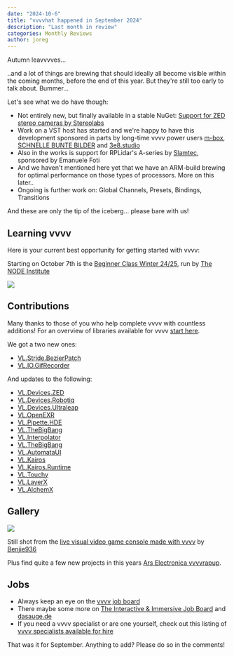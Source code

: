 ```yaml
---
date: "2024-10-6"
title: "vvvvhat happened in September 2024"
description: "Last month in review"
categories: Monthly Reviews
author: joreg
---
```


Autumn leavvvves...

..and a lot of things are brewing that should ideally all become visible within the coming months, before the end of this year. But they're still too early to talk about. Bummer...

Let's see what we do have though:
- Not entirely new, but finally available in a stable NuGet: [Support for ZED stereo cameras by Stereolabs](https://visualprogramming.net/blog/2024/introducing-support-for-zed-stereo-cameras-by-stereolabs/)
- Work on a VST host has started and we're happy to have this development sponsored in parts by long-time vvvv power users [m-box](https://www.m-box.de/), [SCHNELLE BUNTE BILDER](https://schnellebuntebilder.de/) and [3e8.studio](http://3e8.studio/)
- Also in the works is support for RPLidar's A-series by [Slamtec](https://www.slamtec.com/), sponsored by Emanuele Foti
- And we haven't mentioned here yet that we have an ARM-build brewing for optimal performance on those types of processors. More on this later..
- Ongoing is further work on: Global Channels, Presets, Bindings, Transitions

And these are only the tip of the iceberg... please bare with us!

## Learning vvvv

Here is your current best opportunity for getting started with vvvv:

Starting on October 7th is the [Beginner Class Winter 24/25](https://thenodeinstitute.org/courses/ws24-5-vvvv-beginners-class/), run by [The NODE Institute](https://thenodeinstitute.org/) 

![](WS24_VVVV_Beginner.jpg)

## Contributions
Many thanks to those of you who help complete vvvv with countless additions! For an overview of libraries available for vvvv [start here](https://thegraybook.vvvv.org/reference/libraries/overview.html).

We got a two new ones:
- [VL.Stride.BezierPatch](https://www.nuget.org/packages/VL.Stride.BezierPatch)
- [VL.IO.GifRecorder](https://www.nuget.org/packages/VL.IO.GifRecorder)

And updates to the following:
- [VL.Devices.ZED](https://www.nuget.org/packages/VL.Devices.ZED)
- [VL.Devices.Robotiq](https://www.nuget.org/packages/VL.Devices.Robotiq)
- [VL.Devices.Ultraleap](https://www.nuget.org/packages/VL.Devices.Ultraleap)
- [VL.OpenEXR](https://www.nuget.org/packages/VL.OpenEXR)
- [VL.Pipette.HDE](https://www.nuget.org/packages/VL.Pipette.HDE)
- [VL.TheBigBang](https://www.nuget.org/packages/VL.TheBigBang)
- [VL.Interpolator](https://www.nuget.org/packages/VL.Interpolator)
- [VL.TheBigBang](https://www.nuget.org/packages/VL.TheBigBang)
- [VL.AutomataUI](https://www.nuget.org/packages/VL.AutomataUI)
- [VL.Kairos](https://www.nuget.org/packages/VL.Kairos)
- [VL.Kairos.Runtime](https://www.nuget.org/packages/VL.Kairos.Runtime)
- [VL.Touchy](https://www.nuget.org/packages/VL.Touchy)
- [VL.LayerX](https://www.nuget.org/packages/VL.LayerX)
- [VL.AlchemX](https://www.nuget.org/packages/VL.AlchemX)

## Gallery

![](2024-10-06-20-41-14.png)

Still shot from the [live visual video game console made with vvvv](https://www.reddit.com/r/vjing/comments/1fhf3mv/live_visual_video_game_console_made_with_vvvv/) by [Benjie936](https://www.reddit.com/user/Benjie936/)
  
Plus find quite a few new projects in this years [Ars Electronica vvvvrapup](https://visualprogramming.net/blog/2024/a-revvvview-of-ars-electronica-2024/).

## Jobs
- Always keep an eye on the [vvvv job board](https://discourse.vvvv.org/c/jobs)
- There maybe some more on [The Interactive & Immersive Job Board](https://jobs.interactiveimmersive.io/?s=vvvv&post_type=job_listing&orderby=date) and [dasauge.de](https://dasauge.de/sta/Vvvv/)
- If you need a vvvv specialist or are one yourself, check out this listing of [vvvv specialists available for hire](https://vvvv.org/documentation/vvvv-specialists-available-for-hire)

That was it for September. Anything to add? Please do so in the comments!